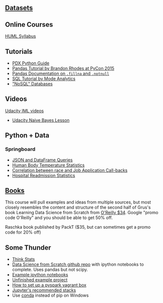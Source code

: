 ## [Datasets](datasets.md)

## Online Courses

[HUML Syllabus](https://docs.google.com/spreadsheets/d/19HvN07XSNjlWF3TwLnyCUsCwXGBGwu15TemvVSIDwiI/edit?usp=sharing)

## Tutorials

- [PDX Python Guide](https://github.com/portlandpython/project-night)
- [Pandas Tutorial by Brandon Rhodes at PyCon 2015](https://github.com/brandon-rhodes/pycon-pandas-tutorial)
- [Pandas Documentation on `.fillna` and `.notnull`](http://pandas.pydata.org/pandas-docs/stable/missing_data.html)
- [SQL Tutorial by Mode Analytics](https://sqlschool.modeanalytics.com/toc/)
- ["NoSQL" Databases](https://www.thoughtworks.com/insights/blog/nosql-databases-overview)

## Videos

[Udacity IML videos](https://www.udacity.com/course/viewer#!/c-ud120/l-2254358555/e-3004778636/m-3022458587)
- [Udacity Naive Bayes Lesson](https://www.udacity.com/course/viewer#!/c-ud120/l-2254358555/m-3013708686)


## Python + Data

### Springboard

- [JSON and DataFrame Queries](https://www.springboard.com/static/project_files/data_wrangling_json.zip)
- [Human Body Temperature Statistics](https://www.springboard.com/static/project_files/statistics_project1.zip)
- [Correlation between race and Job Application Call-backs](https://www.springboard.com/static/project_files/statistics_project2.zip)
- [Hospital Readmission Statistics](https://www.springboard.com/static/project_files/statistics_project3.zip)

## [Books](books.md)

This course will pull examples and ideas from multiple sources, but most closely resembles the content and structure of the second half of Grus's book Learning Data Science from Scratch from [O'Reilly $34](http://shop.oreilly.com/product/0636920033400.do). Google "promo code O'Reilly" and you should be able to get 50% off.

Raschka book published by PackT ($35, but can sometimes get a promo code for 20% off)

## Some Thunder

- [Think Stats](http://greenteapress.com/thinkstats2/)
- [Data Science from Scratch github repo](https://github.com/joelgrus/data-science-from-scratch) with ipython notebooks to complete. Uses pandas but not scipy.
- [Example ipython notebooks](https://github.com/donnemartin/data-science-ipython-notebooks)
- [Unfinished example project](https://github.com/ThunderShiviah/data_science_notes/blob/master/notebooks/friend_paradox_unfinished.ipynb)
- [How to set up a pyspark vagrant box](https://gist.github.com/ThunderShiviah/f340d7fe50bb751d8516)
- [Jupyter's recommended stacks](https://github.com/jupyter/docker-stacks)
- Use [conda](http://conda.pydata.org/) instead of pip on Windows
